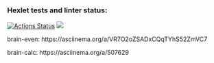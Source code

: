 ### Hexlet tests and linter status:
[![Actions Status](https://github.com/SevaErshov/python-project-lvl1/workflows/hexlet-check/badge.svg)](https://github.com/SevaErshov/python-project-lvl1/actions)
<a href="https://codeclimate.com/github/SevaErshov/python-project-lvl1/maintainability"><img src="https://api.codeclimate.com/v1/badges/85b0fe2493bbccfebb3c/maintainability" /></a>

<p>brain-even: https://asciinema.org/a/VR7O2oZSADxCQqTYhS52ZmVC7</p> 
<p>brain-calc: https://asciinema.org/a/507629</p>
